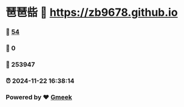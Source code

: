 # 琶琶啙 :link: https://zb9678.github.io 
### :page_facing_up: [54](https://zb9678.github.io/tag.html) 
### :speech_balloon: 0 
### :hibiscus: 253947 
### :alarm_clock: 2024-11-22 16:38:14 
### Powered by :heart: [Gmeek](https://github.com/Meekdai/Gmeek)
